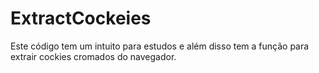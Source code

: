 # ExtractCockeies
Este código tem um intuito para estudos e além disso tem a função para extrair cockies cromados do navegador.
